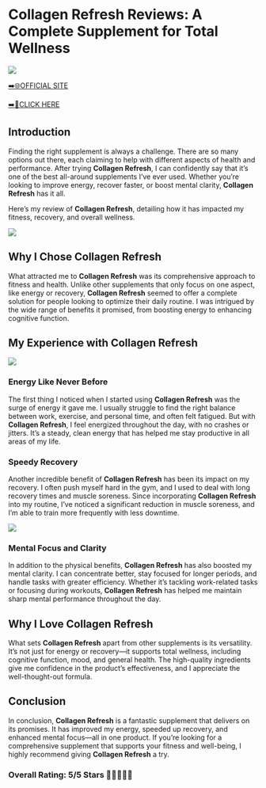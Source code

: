 # **Collagen Refresh Reviews**: A Complete Supplement for Total Wellness

[![](https://static.vecteezy.com/system/resources/thumbnails/019/896/014/small/buy-now-gradient-button-with-cart-symbol-buy-now-illustration-png.png)](https://edetoop.top/lander/sugarpreland-1/collagenrefresh.html) 

[➡️🌐OFFICIAL SITE](https://edetoop.top/lander/sugarpreland-1/collagenrefresh.html) 

[➡️🔗CLICK HERE](https://edetoop.top/lander/sugarpreland-1/collagenrefresh.html) 


## Introduction

Finding the right supplement is always a challenge. There are so many options out there, each claiming to help with different aspects of health and performance. After trying **Collagen Refresh**, I can confidently say that it’s one of the best all-around supplements I’ve ever used. Whether you’re looking to improve energy, recover faster, or boost mental clarity, **Collagen Refresh** has it all.

Here’s my review of **Collagen Refresh**, detailing how it has impacted my fitness, recovery, and overall wellness.

[![](https://wallpapers.com/images/hd/red-order-now-button-udg4jcj4arvn8b0n-2.png)](https://edetoop.top/lander/sugarpreland-1/collagenrefresh.html)  

## Why I Chose **Collagen Refresh**

What attracted me to **Collagen Refresh** was its comprehensive approach to fitness and health. Unlike other supplements that only focus on one aspect, like energy or recovery, **Collagen Refresh** seemed to offer a complete solution for people looking to optimize their daily routine. I was intrigued by the wide range of benefits it promised, from boosting energy to enhancing cognitive function.

## My Experience with **Collagen Refresh**

[![](https://static.vecteezy.com/system/resources/thumbnails/019/896/014/small/buy-now-gradient-button-with-cart-symbol-buy-now-illustration-png.png)](https://edetoop.top/lander/sugarpreland-1/collagenrefresh.html)

### Energy Like Never Before

The first thing I noticed when I started using **Collagen Refresh** was the surge of energy it gave me. I usually struggle to find the right balance between work, exercise, and personal time, and often felt fatigued. But with **Collagen Refresh**, I feel energized throughout the day, with no crashes or jitters. It’s a steady, clean energy that has helped me stay productive in all areas of my life.

### Speedy Recovery

Another incredible benefit of **Collagen Refresh** has been its impact on my recovery. I often push myself hard in the gym, and I used to deal with long recovery times and muscle soreness. Since incorporating **Collagen Refresh** into my routine, I’ve noticed a significant reduction in muscle soreness, and I’m able to train more frequently with less downtime.

[![](https://wallpapers.com/images/hd/red-order-now-button-udg4jcj4arvn8b0n-2.png)](https://edetoop.top/lander/sugarpreland-1/collagenrefresh.html)  

### Mental Focus and Clarity

In addition to the physical benefits, **Collagen Refresh** has also boosted my mental clarity. I can concentrate better, stay focused for longer periods, and handle tasks with greater efficiency. Whether it’s tackling work-related tasks or focusing during workouts, **Collagen Refresh** has helped me maintain sharp mental performance throughout the day.

## Why I Love **Collagen Refresh**

What sets **Collagen Refresh** apart from other supplements is its versatility. It’s not just for energy or recovery—it supports total wellness, including cognitive function, mood, and general health. The high-quality ingredients give me confidence in the product’s effectiveness, and I appreciate the well-thought-out formula.

## Conclusion

In conclusion, **Collagen Refresh** is a fantastic supplement that delivers on its promises. It has improved my energy, speeded up recovery, and enhanced mental focus—all in one product. If you’re looking for a comprehensive supplement that supports your fitness and well-being, I highly recommend giving **Collagen Refresh** a try.

### Overall Rating: 5/5 Stars 🌟🌟🌟🌟🌟
